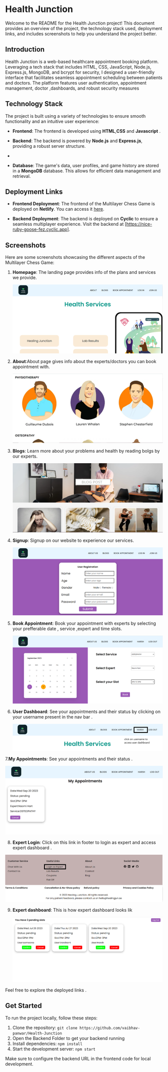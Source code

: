 # Health Junction

Welcome to the README for the Health Junction project! This document provides an overview of the project, the technology stack used, deployment links, and includes screenshots to help you understand the project better.

## Introduction

Health Junction is a web-based healthcare appointment booking platform. Leveraging a tech stack that includes HTML, CSS, JavaScript, Node.js, Express.js, MongoDB, and bcrypt for security, I designed a user-friendly interface that facilitates seamless appointment scheduling between patients and doctors. The platform features user authentication, appointment management, doctor ,dashboards, and robust security measures

## Technology Stack

The project is built using a variety of technologies to ensure smooth functionality and an intuitive user experience:

- **Frontend**: The frontend is developed using **HTML**,**CSS** and **Javascript** . 

- **Backend**: The backend is powered by **Node.js** and **Express.js**, providing a robust server structure.
- 
- **Database**: The game's data, user profiles, and game history are stored in a **MongoDB** database. This allows for efficient data management and retrieval.

## Deployment Links

- **Frontend Deployment**: The frontend of the Multilayer Chess Game is deployed on **Netlify**. You can access it [here](https://health-junction07.netlify.app/index.html).

- **Backend Deployment**: The backend is deployed on **Cyclic** to ensure a seamless multiplayer experience. Visit the backend at [https://nice-ruby-goose-fez.cyclic.app].

## Screenshots

Here are some screenshots showcasing the different aspects of the Multilayer Chess Game:

1. **Homepage**: The landing page provides info of the plans and services we provide.

   ![Homepage](Screenshots/homepage.PNG)

2. **About**:About page gives info about the experts/doctors you can book appointment with.

   ![About](Screenshots/about.PNG)

3. **Blogs**: Learn more about your problems and health by reading bolgs by our experts.

   ![Blogs](Screenshots/blogs.PNG)

4. **Signup**: Signup on our website to experience our services.

   ![Signup](Screenshots/signup.PNG)

5. **Book Appointment**: Book your appointment with experts by selecting your prefferable date , service ,expert and time slots.

   ![Book Appointment](Screenshots/bookappointment.PNG)

6. **User Dashboard**: See your appointments and their status by clicking on your username present in the nav bar .

   ![User Dashboard](Screenshots/userdashboard.PNG)

7.**My Appointments**: See your appointments and their status .

   ![User Dashboard](Screenshots/myappointments.PNG)

8.  **Expert Login**: Click on this link in footer to login as expert and access expert dashboard .

   ![Expert Login](Screenshots/expertlogin.PNG)

9. **Expert dashboard**: This is how expert dashboard looks lik

   ![Expert Dashboard](Screenshots/expertdashboard.PNG)
   

Feel free to explore the deployed links .

## Get Started

To run the project locally, follow these steps:

1. Clone the repository: `git clone https://github.com/vaibhav-panwar/Health-Junction`
2. Open the Backend Folder to get your backend running
3. Install dependencies: `npm install`
4. Start the development server: `npm start`

Make sure to configure the backend URL in the frontend code for local development.
